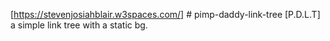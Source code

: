 [https://stevenjosiahblair.w3spaces.com/] # pimp-daddy-link-tree
[P.D.L.T] a simple link tree with a static bg.
